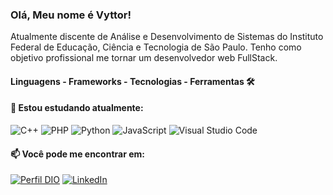 ### Olá, Meu nome é Vyttor!

Atualmente discente de Análise e Desenvolvimento de Sistemas do Instituto Federal de Educação, Ciência e Tecnologia de São Paulo. Tenho como objetivo profissional me tornar um desenvolvedor web FullStack.

#### Linguagens - Frameworks - Tecnologias - Ferramentas  🛠

#### 🌱 Estou estudando atualmente:
![C++](https://img.shields.io/badge/C++-%2300599C?style=flat-square&labelColor=%23414141&logo=c%2B%2B&logoColor=white)
![PHP](https://img.shields.io/badge/PHP-%23777BB4?style=flat-square&labelColor=%23414141&logo=php&logoColor=white)
![Python](https://img.shields.io/badge/Python-%233776AB?style=flat-square&labelColor=%23414141&logo=python&logoColor=white)
![JavaScript](https://img.shields.io/badge/JavaScript-%23EFD81D?style=flat-square&labelColor=%23414141&logo=javascript&logoColor=white)
![Visual Studio Code](https://img.shields.io/badge/Visual%20Studio%20Code-%232D9EEA?style=flat-square&labelColor=%23414141&logo=visual-studio-code&logoColor=white)

#### 📫 Você pode me encontrar em:

[![Perfil DIO](https://img.shields.io/badge/-Meu%20Perfil%20na%20DIO-30A3DC?style=for-the-badge)](https://web.dio.me/users/vyttorgabriel878?tab=achievements)
[![LinkedIn](https://img.shields.io/badge/-LinkedIn-%230A66C2?style=flat-square&labelColor=%230A66C2&logo=linkedin&logoColor=black&link=https://www.linkedin.com/in/luigi-w-luz/)](https://www.linkedin.com/in/vyttor-camillo)
